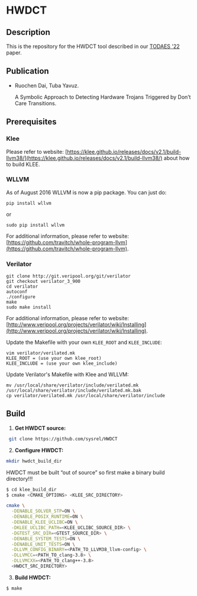 # HWDCT
## Description
This is the repository for the HWDCT tool described in our [TODAES '22](https://dl.acm.org/doi/10.1145/3558392) paper.

## Publication
* Ruochen Dai, Tuba Yavuz.

  A Symbolic Approach to Detecting Hardware Trojans Triggered by Don’t Care Transitions.


## Prerequisites
### Klee
Please refer to website: [https://klee.github.io/releases/docs/v2.1/build-llvm38/](https://klee.github.io/releases/docs/v2.1/build-llvm38/) about 
how to build KLEE.

### WLLVM

As of August 2016 WLLVM is now a pip package. You can just do:

```
pip install wllvm
```

or

```
sudo pip install wllvm
```

For additional information, please refer to website: [https://github.com/travitch/whole-program-llvm](https://github.com/travitch/whole-program-llvm).

### Verilator

```
git clone http://git.veripool.org/git/verilator
git checkout verilator_3_900
cd verilator
autoconf
./configure
make
sudo make install
```
For additional information, please refer to website: [http://www.veripool.org/projects/verilator/wiki/Installing](http://www.veripool.org/projects/verilator/wiki/Installing).

Update the Makefile with your own `KLEE_ROOT` and `KLEE_INCLUDE`:

```
vim verilator/verilated.mk
KLEE_ROOT = (use your own klee_root)
KLEE_INCLUDE = (use your own klee_include)
```

Update Verilator's Makefile with Klee and WLLVM:

```
mv /usr/local/share/verilator/include/verilated.mk /usr/local/share/verilator/include/verilated.mk.bak
cp verilator/verilated.mk /usr/local/share/verilator/include
```



## Build

1. **Get HWDCT source:**

```bash
 git clone https://github.com/sysrel/HWDCT
```

2. **Configure HWDCT:**

```bash
mkdir hwdct_build_dir
```

HWDCT must be built “out of source” so first make a binary build directory!!!

```bash
$ cd klee_build_dir
$ cmake <CMAKE_OPTIONS> <KLEE_SRC_DIRECTORY>
```

```bash
cmake \
  -DENABLE_SOLVER_STP=ON \
  -DENABLE_POSIX_RUNTIME=ON \
  -DENABLE_KLEE_UCLIBC=ON \
  -DKLEE_UCLIBC_PATH=<KLEE_UCLIBC_SOURCE_DIR> \
  -DGTEST_SRC_DIR=<GTEST_SOURCE_DIR> \
  -DENABLE_SYSTEM_TESTS=ON \
  -DENABLE_UNIT_TESTS=ON \
  -DLLVM_CONFIG_BINARY=<PATH_TO_LLVM38_llvm-config> \
  -DLLVMCC=<PATH_TO_clang-3.8> \
  -DLLVMCXX=<PATH_TO_clang++-3.8>
  <HWDCT_SRC_DIRECTORY>
```

3. **Build HWDCT:**

```bash
$ make
```
